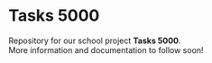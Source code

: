 # Tasks 5000

Repository for our school project **Tasks 5000**.  
More information and documentation to follow soon!